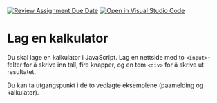 [![Review Assignment Due Date](https://classroom.github.com/assets/deadline-readme-button-22041afd0340ce965d47ae6ef1cefeee28c7c493a6346c4f15d667ab976d596c.svg)](https://classroom.github.com/a/Te-G_a32)
[![Open in Visual Studio Code](https://classroom.github.com/assets/open-in-vscode-2e0aaae1b6195c2367325f4f02e2d04e9abb55f0b24a779b69b11b9e10269abc.svg)](https://classroom.github.com/online_ide?assignment_repo_id=15731220&assignment_repo_type=AssignmentRepo)
# Lag en kalkulator

Du skal lage en kalkulator i JavaScript. Lag en nettside med to `<input>`-felter for å skrive inn tall, fire knapper, og en tom `<div>` for å skrive ut resultatet.

Du kan ta utgangspunkt i de to vedlagte eksemplene (paamelding og kalkulator).
